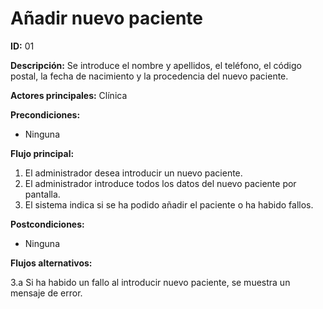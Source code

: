 # Añadir nuevo paciente

**ID:** 01

**Descripción:** Se introduce el nombre y apellidos, el teléfono, el código postal, la fecha de nacimiento y la procedencia del nuevo paciente.

**Actores principales:** Clínica

**Precondiciones:**
* Ninguna

**Flujo principal:**
1. El administrador desea introducir un nuevo paciente.
2. El administrador introduce todos los datos del nuevo paciente por pantalla.
3. El sistema indica si se ha podido añadir el paciente o ha habido fallos.

**Postcondiciones:**

* Ninguna

**Flujos alternativos:**

3.a Si  ha habido un fallo al introducir nuevo paciente, se muestra un mensaje de error.
